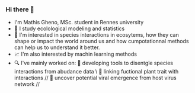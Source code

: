 ### Hi there 👋
- I'm Mathis Gheno, MSc. student in Rennes university
- 📖 I study ecolological modeling and statistics
- 🧐 I'm interested in species interactions in ecosytems, how they can shape or impact the world around us and how cumpotationnal methods can help us to understand it better.
- 📈 I'm also interested by machin learning methods
- 🔍 I've mainly worked on:
🦊 developing tools to disentgle species interactions from abudance data \\
🌱 linking fuctional plant trait with interactions //
🦠 uncover potential viral emergence from host virus network //
<!--
**GhMathis/GhMathis** is a ✨ _special_ ✨ repository because its `README.md` (this file) appears on your GitHub profile.

Here are some ideas to get you started:

- 🔭 I’m currently working on ...
- 🌱 I’m currently learning ...
- 👯 I’m looking to collaborate on ...
- 🤔 I’m looking for help with ...
- 💬 Ask me about ...
- 📫 How to reach me: ...
- ⚡ Fun fact: ...
-->
